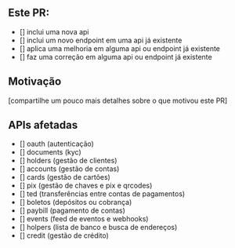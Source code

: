 ## Este PR:

- [] inclui uma nova api
- [] inclui um novo endpoint em uma api já existente
- [] aplica uma melhoria em alguma api ou endpoint já existente
- [] faz uma correção em alguma api ou endpoint já existente

## Motivação

[compartilhe um pouco mais detalhes sobre o que motivou este PR]

## APIs afetadas

- [] oauth (autenticação)
- [] documents (kyc)
- [] holders (gestão de clientes)
- [] accounts (gestão de contas)
- [] cards (gestão de cartões)
- [] pix (gestão de chaves e pix e qrcodes)
- [] ted (transferências entre contas de pagamentos)
- [] boletos (depósitos ou cobrança)
- [] paybill (pagamento de contas)
- [] events (feed de eventos e webhooks)
- [] holpers (lista de banco e busca de endereços)
- [] credit (gestão de crédito)

